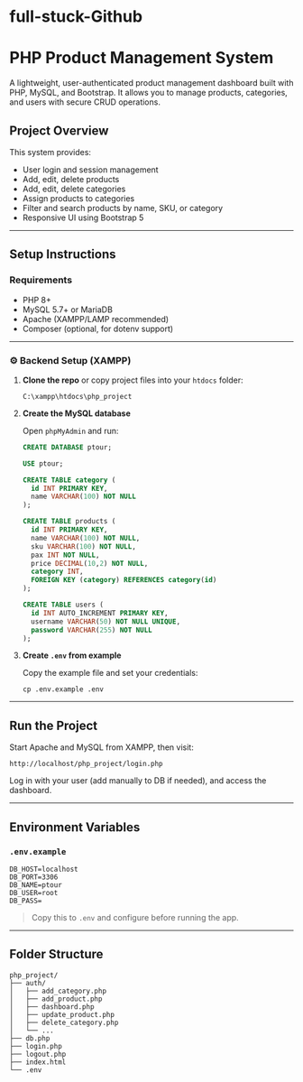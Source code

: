 # full-stuck-Github

# PHP Product Management System
A lightweight, user-authenticated product management dashboard built with PHP, MySQL, and Bootstrap. It allows you to manage products, categories, and users with secure CRUD operations.

## Project Overview

This system provides:

- User login and session management
- Add, edit, delete products
- Add, edit, delete categories
- Assign products to categories
- Filter and search products by name, SKU, or category
- Responsive UI using Bootstrap 5

---

##  Setup Instructions

### Requirements

- PHP 8+
- MySQL 5.7+ or MariaDB
- Apache (XAMPP/LAMP recommended)
- Composer (optional, for dotenv support)

---

### ⚙️ Backend Setup (XAMPP)

1. **Clone the repo** or copy project files into your `htdocs` folder:

   ```
   C:\xampp\htdocs\php_project
   ```

2. **Create the MySQL database**

   Open `phpMyAdmin` and run:

   ```sql
   CREATE DATABASE ptour;

   USE ptour;

   CREATE TABLE category (
     id INT PRIMARY KEY,
     name VARCHAR(100) NOT NULL
   );

   CREATE TABLE products (
     id INT PRIMARY KEY,
     name VARCHAR(100) NOT NULL,
     sku VARCHAR(100) NOT NULL,
     pax INT NOT NULL,
     price DECIMAL(10,2) NOT NULL,
     category INT,
     FOREIGN KEY (category) REFERENCES category(id)
   );

   CREATE TABLE users (
     id INT AUTO_INCREMENT PRIMARY KEY,
     username VARCHAR(50) NOT NULL UNIQUE,
     password VARCHAR(255) NOT NULL
   );
   ```

3. **Create `.env` from example**

   Copy the example file and set your credentials:

   ```
   cp .env.example .env
   ```

---

## Run the Project

Start Apache and MySQL from XAMPP, then visit:

```
http://localhost/php_project/login.php
```

Log in with your user (add manually to DB if needed), and access the dashboard.

---

## Environment Variables

### `.env.example`

```env
DB_HOST=localhost
DB_PORT=3306
DB_NAME=ptour
DB_USER=root
DB_PASS=
```

> Copy this to `.env` and configure before running the app.

---

## Folder Structure
```
php_project/
├── auth/
│   ├── add_category.php
│   ├── add_product.php
│   ├── dashboard.php
│   ├── update_product.php
│   ├── delete_category.php
│   └── ...
├── db.php
├── login.php
├── logout.php
├── index.html
└── .env
```
